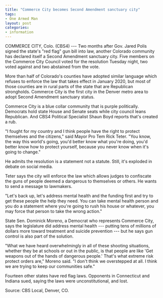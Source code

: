```yaml
---
title: "Commerce City becomes Second Amendment sanctuary city"
tags:
- One Armed Man
layout: post
categories:
- information
---
```


COMMERCE CITY, Colo. (CBS4) --- Two months after Gov. Jared Polis signed the state's "red flag" gun bill into law, another Colorado community has declared itself a Second Amendment sanctuary city. Five members on the Commerce City Council voted for the resolution Tuesday night, two voted against and two abstained from the vote.

More than half of Colorado's counties have adopted similar language which refuses to enforce the law that takes effect in January 2020, but most of those counties are in rural parts of the state that are Republican strongholds. Commerce City is the first city in the Denver metro area to adopt Second Amendment sanctuary status.

Commerce City is a blue collar community that is purple politically. Democrats hold state House and Senate seats while city council leans Republican. And CBS4 Political Specialist Shaun Boyd reports that's created a rub.

"I fought for my country and I think people have the right to protect themselves and the citizens," said Mayor Pro Tem Rick Teter. "You know, the way this world's going, you'd better know what you're doing, you'd better know how to protect yourself, because you never know when it's going to change."

He admits the resolution is a statement not a statute. Still, it's exploded in debate on social media.

Teter says the city will enforce the law which allows judges to confiscate the guns of people deemed a dangerous to themselves or others. He wants to send a message to lawmakers.

"Let's back up, let's address mental health and the funding first and try to get these people the help they need. You can take mental health person and you do a statement where you're going to rush his house or whatever, you may force that person to take the wrong action."

State Sen. Dominick Moreno, a Democrat who represents Commerce City, says the legislature did address mental health --- putting tens of millions of dollars more toward treatment and suicide prevention --- but he says gun control is also part of the solution.

"What we have heard overwhelmingly in all of these shooting situations, whether they be at schools or out in the public, is that people are like 'Get weapons out of the hands of dangerous people.' That's what extreme risk protect orders are," Moreno said. "I don't think we overstepped at all. I think we are trying to keep our communities safe."

Fourteen other states have red flag laws. Opponents in Connecticut and Indiana sued, saying the laws were unconstitutional, and lost.

Source: CBS Local, Denver, CO.